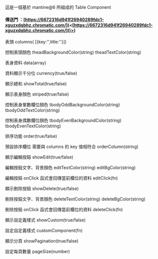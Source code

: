 這是一個基於 mantine@6 所組成的 Table Component

#### 傳送門 ：[https://6672316d941f26940289fdc1-xguzxdqbhz.chromatic.com/](<[https://6672316d941f26940289fdc1-xguzxdqbhz.chromatic.com/]()>)

表頭 columns( [{key:'',title:''}])

控制表頭顏色 theadBackgroundColor(string) theadTextColor(string)

表身資料 data(array)

資料顯示千分位 currency(true/false)

顯示總和 showTotal(true/false)

顯示表身顏色 striped(true/false)

控制表身單數欄位顏色 tbodyOddBackgroundColor(string) tbodyOddTextColor(string)

控制表身偶數欄位顏色 tbodyEvenBackgroundColor(string) tbodyEvenTextColor(string)

排序功能 order(true/false)

預設排序欄位 需要與 columns 的 key 值相符合 orderColumn(string)

顯示編輯按鈕 showEdit(true/false)

編輯按鈕文字、背景顏色 editTextColor(string) editBgColor(string)

編輯按鈕 onClick 函式會回傳當前欄位的資料 editClick(fn)

顯示刪除按鈕 showDelete(true/false)

刪除按鈕文字、背景顏色 deleteTextColor(string) deleteBgColor(string)

刪除按鈕 onClick 函式會回傳當前欄位的資料 deleteClick(fn)

顯示自定義樣式 showCustom(true/false)

設定自定義樣式 customComponent(fn)

顯示分頁 showPagination(true/false)

設定每頁數量 pageSize(number)
